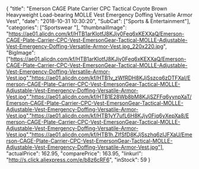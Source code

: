 {
	"title": "Emerson CAGE Plate Carrier CPC Tactical Coyote Brown Heavyweight Load-bearing MOLLE Vest Emergency Doffing Versatile Armor Vest",
	"date": "2018-10-31 10:30:20",
	"SubCat": ["Sports & Entertainment"],
	"categories": ["Sportswear "],
	"thumbnailImage": "https://ae01.alicdn.com/kf/HTB1arKlotfJ8KJjy0Feq6xKEXXaQ/Emerson-CAGE-Plate-Carrier-CPC-Vest-EmersonGear-Tactical-MOLLE-Adjustable-Vest-Emergency-Doffing-Versatile-Armor-Vest.jpg_220x220.jpg",
	"BigImage": ["https://ae01.alicdn.com/kf/HTB1arKlotfJ8KJjy0Feq6xKEXXaQ/Emerson-CAGE-Plate-Carrier-CPC-Vest-EmersonGear-Tactical-MOLLE-Adjustable-Vest-Emergency-Doffing-Versatile-Armor-Vest.jpg","https://ae01.alicdn.com/kf/HTB1v_zWfRDH8KJjSszcq6zDTFXaI/Emerson-CAGE-Plate-Carrier-CPC-Vest-EmersonGear-Tactical-MOLLE-Adjustable-Vest-Emergency-Doffing-Versatile-Armor-Vest.jpg","https://ae01.alicdn.com/kf/HTB1E28Wb8bM8KJjSZFFq6yynpXaT/Emerson-CAGE-Plate-Carrier-CPC-Vest-EmersonGear-Tactical-MOLLE-Adjustable-Vest-Emergency-Doffing-Versatile-Armor-Vest.jpg","https://ae01.alicdn.com/kf/HTB1yY7ufL6H8KJjy0Fjq6yXepXa8/Emerson-CAGE-Plate-Carrier-CPC-Vest-EmersonGear-Tactical-MOLLE-Adjustable-Vest-Emergency-Doffing-Versatile-Armor-Vest.jpg","https://ae01.alicdn.com/kf/HTB1h.ZIfSfD8KJjSszhq6zIJFXaU/Emerson-CAGE-Plate-Carrier-CPC-Vest-EmersonGear-Tactical-MOLLE-Adjustable-Vest-Emergency-Doffing-Versatile-Armor-Vest.jpg"],
	"actualPrice": 162.95,
	"comparePrice": 163.95,
	"linkurl": "http://s.click.aliexpress.com/e/b8z6cRF6",
	"inStock": 59
}
